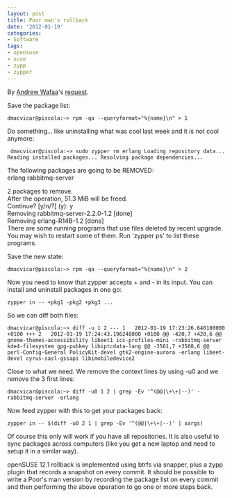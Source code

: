 ```yaml
---
layout: post
title: Poor man's rollback
date: '2012-01-19'
categories:
- Software
tags:
- opensuse
- suse
- zypp
- zypper
---
```


By [Andrew Wafaa](http://www.wafaa.eu/)'s [request](https://twitter.com/#!/awafaa/status/160030399135883265).

Save the package list:

`
dmacvicar@piscola:~> rpm -qa --queryformat="%{name}\n" > 1
`

Do something... like uninstalling what was cool last week and it is not cool anymore:

`
dmacvicar@piscola:~> sudo zypper rm erlang
Loading repository data...
Reading installed packages...
Resolving package dependencies...`

The following packages are going to be REMOVED:  
 erlang rabbitmq-server

2 packages to remove.  
After the operation, 51.3 MiB will be freed.  
Continue? [y/n/?] (y): y  
Removing rabbitmq-server-2.2.0-1.2 [done]  
Removing erlang-R14B-1.2 [done]  
There are some running programs that use files deleted by recent upgrade. You may wish to restart some of them. Run 'zypper ps' to list these programs.

Save the new state:

`
dmacvicar@piscola:~> rpm -qa --queryformat="%{name}\n" > 2
`

Now you need to know that zypper accepts + and - in its input. You can install and uninstall packages in one go:

`
zypper in -- +pkg1 -pkg2 +pkg3 ...
`

So we can diff both files:

`
dmacvicar@piscola:~> diff -u 1 2
--- 1	2012-01-19 17:23:26.640180000 +0100
+++ 2	2012-01-19 17:24:43.196248000 +0100
@@ -420,7 +420,6 @@
 gnome-themes-accessibility
 libeet1
 icc-profiles-mini
-rabbitmq-server
 kde4-filesystem
 gpg-pubkey
 libiptcdata-lang
@@ -3561,7 +3560,6 @@
 perl-Config-General
 PolicyKit-devel
 gtk2-engine-aurora
-erlang
 libeet-devel
 cyrus-sasl-gssapi
 libimobiledevice2
`

Close to what we need. We remove the context lines by using -u0 and we remove the 3 first lines:

`
dmacvicar@piscola:~> diff -u0 1 2 | grep -Ev '^(@@|\+\+|--)'
-rabbitmq-server
-erlang
`

Now feed zypper with this to get your packages back:

`
zypper in -- $(diff -u0 2 1 | grep -Ev '^(@@|\+\+|--)' | xargs)
`

Of course this only will work if you have all repositories. It is also useful to sync packages across computers (like you get a new laptop and need to setup it in a similar way).

openSUSE 12.1 rollback is implemented using btrfs via snapper, plus a zypp plugin that records a snapshot on every commit. It should be possible to write a Poor's man version by recording the package list on every commit and then performing the above operation to go one or more steps back.

